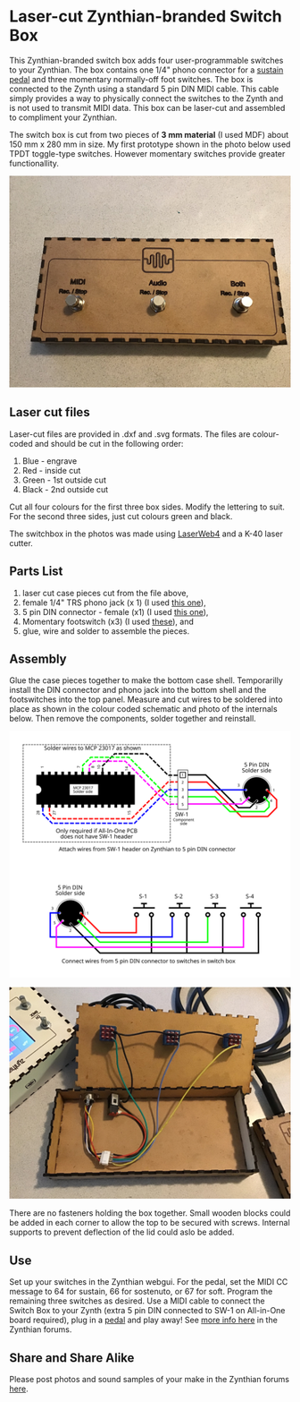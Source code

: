 # Laser-cut Zynthian-branded Switch Box
This Zynthian-branded switch box adds four user-programmable switches to your Zynthian. The box contains one 1/4" phono connector for a [sustain pedal](https://github.com/zynthian/zynthian-pedals/tree/master/sustain-pedal) and three momentary normally-off foot switches. The box is connected to the Zynth using a standard 5 pin DIN MIDI cable. This cable simply provides a way to physically connect the switches to the Zynth and is not used to transmit MIDI data. This box can be laser-cut and assembled to compliment your Zynthian.

The switch box is cut from two pieces of **3 mm material** (I used MDF) about 150 mm x 280 mm in size. My first prototype shown in the photo below used TPDT toggle-type switches. However momentary switches provide greater functionallity.

![Image of Zynthian switchbox](https://github.com/zynthian/zynthian-pedals/blob/master/SwitchBox/SwitchBox.jpg)

## Laser cut files

Laser-cut files are provided in .dxf and .svg formats. The files are colour-coded and should be cut in the following order:

1. Blue - engrave
2. Red - inside cut
3. Green - 1st outside cut
4. Black - 2nd outside cut

Cut all four colours for the first three box sides. Modify the lettering to suit. For the second three sides, just cut colours green and black.

The switchbox in the photos was made using [LaserWeb4](https://github.com/LaserWeb/LaserWeb4) and a K-40 laser cutter.

## Parts List

1. laser cut case pieces cut from the file above,
2. female 1/4" TRS phono jack (x 1) (I used [this one](https://www.aliexpress.com/item/32996271607.html?spm=a2g0s.9042311.0.0.74944c4dJB1w8D)),
3. 5 pin DIN connector - female (x1) (I used [this one](https://www.aliexpress.com/item/32907040424.html?spm=a2g0s.9042311.0.0.27424c4d9V0qom)),
4. Momentary footswitch (x3) (I used [these](https://www.aliexpress.com/item/32885860936.html?spm=a2g0s.9042311.0.0.64fc4c4dhkzR6n)), and
5. glue, wire and solder to assemble the pieces.

## Assembly

Glue the case pieces together to make the bottom case shell. Temporarilly install the DIN connector and phono jack into the bottom shell and the footswitches into the top panel. Measure and cut wires to be soldered into place as shown in the colour coded schematic and photo of the internals below. Then remove the components, solder together and reinstall. 

![Image of Zynthian switch box internals](https://github.com/zynthian/zynthian-pedals/blob/master/SwitchBox/Schematic.svg)

![Image of Zynthian switch box internals](https://github.com/zynthian/zynthian-pedals/blob/master/SwitchBox/SwitchBoxInternals.jpg)

There are no fasteners holding the box together. Small wooden blocks could be added in each corner to allow the top to be secured with screws. Internal supports to prevent deflection of the lid could aslo be added.

## Use
Set up your switches in the Zynthian webgui. For the pedal, set the MIDI CC message to 64 for sustain, 66 for sostenuto, or 67 for soft. Program the remaining three switches as desired. Use a MIDI cable to connect the Switch Box to your Zynth (extra 5 pin DIN connected to SW-1 on All-in-One board required), plug in a [pedal](https://github.com/zynthian/zynthian-pedals/tree/master/sustain-pedal) and play away! See [more info here](https://discourse.zynthian.org/t/an-extra-connector-for-some-extra-switches-or-pedal-board/3230) in the Zynthian forums.

## Share and Share Alike
Please post photos and sound samples of your make in the Zynthian forums [here](https://discourse.zynthian.org/t/funny-pedalboxes-for-zynthian-using-extra-switches/3331/7).
